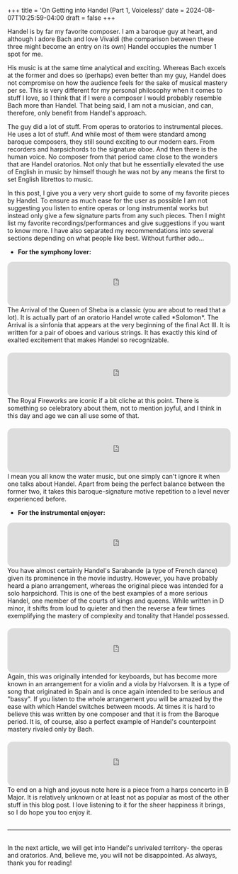 +++
title = 'On Getting into Handel (Part 1, Voiceless)'
date = 2024-08-07T10:25:59-04:00
draft = false
+++

Handel is by far my favorite composer. I am a baroque guy at heart, and although I adore Bach
and love Vivaldi (the comparison between these three might become an entry on its own) Handel
occupies the number 1 spot for me.

His music is at the same time analytical and exciting. Whereas Bach excels at the former and
does so (perhaps) even better than my guy, Handel does not compromise on how the audience feels
for the sake of musical mastery per se. This is very different for my personal philosophy when it
comes to stuff I love, so I think that if I were a composer I would probably resemble Bach more than Handel.
That being said, I am not a musician, and can, therefore, only benefit from Handel's approach.

The guy did a lot of stuff. From operas to oratorios to instrumental pieces. He uses a lot of stuff. And while
most of them were standard among baroque composers, they still sound exciting to our modern ears. From recorders and
harpsichords to the signature oboe. And then there is the human voice. No composer from that period came close
to the wonders that are Handel oratorios. Not only that but he essentially elevated the use of English in
music by himself though he was not by any means the first to set English librettos to music.

In this post, I give you a very very short guide to some of my favorite pieces by Handel. To ensure as much
ease for the user as possible I am not suggesting you listen to entire operas or long instrumental works but
instead only give a few signature parts from any such pieces. Then I might list my favorite recordings/performances and
give suggestions if you want to know more. I have also separated my recommendations into several sections depending on
what people like best. Without further ado...

* **For the symphony lover:**  

<div style="padding-top: 0px; padding-bottom: 0px;">
  <iframe style="border-radius:12px" src="https://open.spotify.com/embed/track/1bTXAKwE2Hztv13xTAhMQB?utm_source=generator" width="100%" height="100px" frameBorder="0" allowfullscreen="" allow="autoplay; clipboard-write; encrypted-media; fullscreen; picture-in-picture" loading="lazy"></iframe>
</div>
The Arrival of the Queen of Sheba is a classic (you are about to read that a lot). It is actually part of an oratorio
Handel wrote called *Solomon*. The Arrival is a sinfonia that appears at the very beginning of the final Act III. It is
written for a pair of oboes and various strings. It has exactly this kind of exalted excitement that
makes Handel so recognizable.  

<div style="padding-top: 20px; padding-bottom: 0px;">
  <iframe style="border-radius:12px" src="https://open.spotify.com/embed/track/2H8nKAoMk1B7yKrd0uppGb?utm_source=generator" width="100%" height="100px" frameBorder="0" allowfullscreen="" allow="autoplay; clipboard-write; encrypted-media; fullscreen; picture-in-picture" loading="lazy"></iframe>
</div>
The Royal Fireworks are iconic if a bit cliche at this point. There is something so celebratory about them,
not to mention joyful, and I think in this day and age we can all use some of that.

<div style="padding-top: 20px; padding-bottom: 0px;">
  <iframe style="border-radius:12px" src="https://open.spotify.com/embed/track/3tWp3CE214ezoQYNbjNKuX?utm_source=generator" width="100%" height="100px" frameBorder="0" allowfullscreen="" allow="autoplay; clipboard-write; encrypted-media; fullscreen; picture-in-picture" loading="lazy"></iframe>
</div>
I mean you all know the water music, but one simply can't ignore it when one talks about Handel. Apart from
being the perfect balance between the former two, it takes this baroque-signature motive repetition to a level
never experienced before.

* **For the instrumental enjoyer:**

<div style="padding-top: 0px; padding-bottom: 0px;">
  <iframe style="border-radius:12px" src="https://open.spotify.com/embed/track/0FjnJPF8c6dDDHqmBWm48p?utm_source=generator" width="100%" height="100px" frameBorder="0" allowfullscreen="" allow="autoplay; clipboard-write; encrypted-media; fullscreen; picture-in-picture" loading="lazy"></iframe>
</div>
You have almost certainly Handel's Sarabande (a type of French dance) given its prominence in the movie industry.
However, you have probably heard a piano arrangement, whereas the original piece was intended for a solo harpsichord.
This is one of the best examples of a more serious Handel, one member of the courts of kings and queens. While written
in D minor, it shifts from loud to quieter and then the reverse a few times exemplifying the mastery of complexity and
tonality that Handel possessed.

<div style="padding-top: 20px; padding-bottom: 0px;">
  <iframe style="border-radius:12px" src="https://open.spotify.com/embed/track/50tcpSp9M3VqtB18ITJEGE?utm_source=generator" width="100%" height="100px" frameBorder="0" allowfullscreen="" allow="autoplay; clipboard-write; encrypted-media; fullscreen; picture-in-picture" loading="lazy"></iframe>
</div>
Again, this was originally intended for keyboards, but has become more known in an arrangement for a violin
and a viola by Halvorsen. It is a type of song that originated in Spain and is once again intended to be
serious and "bassy". If you listen to the whole arrangement you will be amazed by the ease with which
Handel switches between moods. At times it is hard to believe this was written by one composer and that
it is from the Baroque period. It is, of course, also a perfect example of Handel's counterpoint
mastery rivaled only by Bach.

<div style="padding-top: 20px; padding-bottom: 0px;">
  <iframe style="border-radius:12px" src="https://open.spotify.com/embed/track/7rRQMP6CKL2IEVpRbhbqxd?utm_source=generator" width="100%" height="100px" frameBorder="0" allowfullscreen="" allow="autoplay; clipboard-write; encrypted-media; fullscreen; picture-in-picture" loading="lazy"></iframe>
</div>
To end on a high and joyous note here is a piece from a harps concerto in B Major. It is relatively unknown or
at least not as popular as most of the other stuff in this blog post. I love listening to it for the sheer
happiness it brings, so I do hope you too enjoy it.
<br><br>

---

<br>
In the next article, we will get into Handel's unrivaled territory- the operas and oratorios. And, believe me,
you will not be disappointed. As always, thank you for reading!
